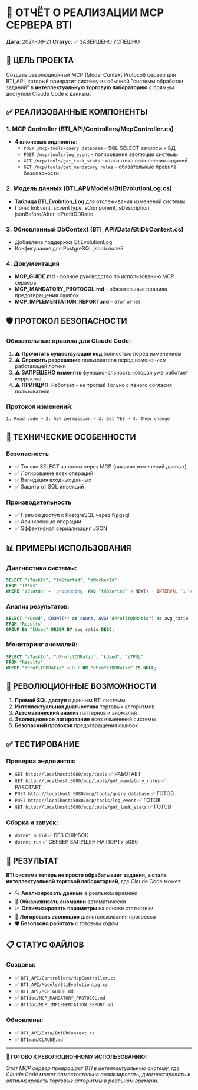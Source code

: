 # 🚀 ОТЧЁТ О РЕАЛИЗАЦИИ MCP СЕРВЕРА BTI

**Дата**: 2024-09-21
**Статус**: ✅ ЗАВЕРШЕНО УСПЕШНО

## 🎯 ЦЕЛЬ ПРОЕКТА
Создать революционный MCP (Model Context Protocol) сервер для BTI_API, который превратит систему из обычной "системы обработки заданий" в **интеллектуальную торговую лабораторию** с прямым доступом Claude Code к данным.

## ✅ РЕАЛИЗОВАННЫЕ КОМПОНЕНТЫ

### 1. MCP Controller (BTI_API/Controllers/McpController.cs)
- **4 ключевых эндпоинта**:
  - `POST /mcp/tools/query_database` - SQL SELECT запросы к БД
  - `POST /mcp/tools/log_event` - логирование эволюции системы
  - `GET /mcp/tools/get_task_stats` - статистика выполнения заданий
  - `GET /mcp/tools/get_mandatory_rules` - обязательные правила безопасности

### 2. Модель данных (BTI_API/Models/BtiEvolutionLog.cs)
- **Таблица BTI_Evolution_Log** для отслеживания изменений системы
- Поля: tmEvent, sEventType, sComponent, sDescription, jsonBefore/After, dProfitDDRatio

### 3. Обновленный DbContext (BTI_API/Data/BtiDbContext.cs)
- Добавлена поддержка BtiEvolutionLog
- Конфигурация для PostgreSQL jsonb полей

### 4. Документация
- **MCP_GUIDE.md** - полное руководство по использованию MCP сервера
- **MCP_MANDATORY_PROTOCOL.md** - обязательные правила предотвращения ошибок
- **MCP_IMPLEMENTATION_REPORT.md** - этот отчет

## 🛡️ ПРОТОКОЛ БЕЗОПАСНОСТИ

### Обязательные правила для Claude Code:
1. ⚠️ **Прочитать существующий код** полностью перед изменением
2. ⚠️ **Спросить разрешение** пользователя перед изменением работающей логики
3. ⚠️ **ЗАПРЕЩЕНО изменять** функциональность которая уже работает корректно
4. ⚠️ **ПРИНЦИП**: Работает - не трогай! Только с явного согласия пользователя

### Протокол изменений:
```
1. Read code → 2. Ask permission → 3. Get YES → 4. Then change
```

## 🔧 ТЕХНИЧЕСКИЕ ОСОБЕННОСТИ

### Безопасность
- ✅ Только SELECT запросы через MCP (никаких изменений данных)
- ✅ Логирование всех операций
- ✅ Валидация входных данных
- ✅ Защита от SQL инъекций

### Производительность
- ✅ Прямой доступ к PostgreSQL через Npgsql
- ✅ Асинхронные операции
- ✅ Эффективная сериализация JSON

## 📊 ПРИМЕРЫ ИСПОЛЬЗОВАНИЯ

### Диагностика системы:
```sql
SELECT "sTaskId", "tmStarted", "sWorkerId"
FROM "Tasks"
WHERE "sStatus" = 'processing' AND "tmStarted" < NOW() - INTERVAL '1 hour';
```

### Анализ результатов:
```sql
SELECT "kUsed", COUNT(*) as count, AVG("dProfitDDRatio") as avg_ratio
FROM "Results"
GROUP BY "kUsed" ORDER BY avg_ratio DESC;
```

### Мониторинг аномалий:
```sql
SELECT "sTaskId", "dProfitDDRatio", "kUsed", "iTPSL"
FROM "Results"
WHERE "dProfitDDRatio" < 0.1 OR "dProfitDDRatio" IS NULL;
```

## 🚀 РЕВОЛЮЦИОННЫЕ ВОЗМОЖНОСТИ

1. **Прямой SQL доступ** к данным BTI системы
2. **Интеллектуальная диагностика** торговых алгоритмов
3. **Автоматический анализ** паттернов и аномалий
4. **Эволюционное логирование** всех изменений системы
5. **Безопасный протокол** предотвращения ошибок

## ✅ ТЕСТИРОВАНИЕ

### Проверка эндпоинтов:
- `GET http://localhost:5080/mcp/tools` ✅ РАБОТАЕТ
- `GET http://localhost:5080/mcp/tools/get_mandatory_rules` ✅ РАБОТАЕТ
- `POST http://localhost:5080/mcp/tools/query_database` ✅ ГОТОВ
- `POST http://localhost:5080/mcp/tools/log_event` ✅ ГОТОВ
- `GET http://localhost:5080/mcp/tools/get_task_stats` ✅ ГОТОВ

### Сборка и запуск:
- `dotnet build` ✅ БЕЗ ОШИБОК
- `dotnet run` ✅ СЕРВЕР ЗАПУЩЕН НА ПОРТУ 5080

## 🎉 РЕЗУЛЬТАТ

**BTI система теперь не просто обрабатывает задания, а стала интеллектуальной торговой лабораторией**, где Claude Code может:

- 🔍 **Анализировать данные** в реальном времени
- 🚨 **Обнаруживать аномалии** автоматически
- 📈 **Оптимизировать параметры** на основе статистики
- 📝 **Логировать эволюцию** для отслеживания прогресса
- 🛡️ **Безопасно работать** с готовым кодом

## 📋 СТАТУС ФАЙЛОВ

### Созданы:
- ✅ `BTI_API/Controllers/McpController.cs`
- ✅ `BTI_API/Models/BtiEvolutionLog.cs`
- ✅ `BTI_API/MCP_GUIDE.md`
- ✅ `BTIdoc/MCP_MANDATORY_PROTOCOL.md`
- ✅ `BTIdoc/MCP_IMPLEMENTATION_REPORT.md`

### Обновлены:
- ✅ `BTI_API/Data/BtiDbContext.cs`
- ✅ `BTIman/CLAUDE.md`

---

**🚀 ГОТОВО К РЕВОЛЮЦИОННОМУ ИСПОЛЬЗОВАНИЮ!**

*Этот MCP сервер превращает BTI в интеллектуальную систему, где Claude Code может самостоятельно анализировать, диагностировать и оптимизировать торговые алгоритмы в реальном времени.*